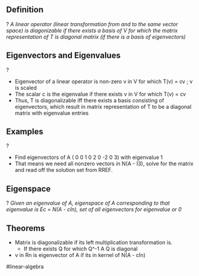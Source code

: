 
## Definition
?
*A linear operator (linear transformation from and to the same vector space) is diagonizable if there exists a basis of V for which the matrix representation of T is diagonal matrix (if there is a basis of eigenvectors)*

## Eigenvectors and Eigenvalues
?
- Eigenvector of a linear operator is non-zero v in V for which T(v) = cv ; v is scaled
- The scalar c is the eigenvalue if there exists v in V for which T(v) = cv
- Thus, T is diagonalizable iff there exists a basis consisting of eigenvectors, which result in matrix representation of T to be a diagonal matrix with eigenvalue entries

## Examples
?
- Find eigenvectors of A ( 0 0 1 
					 0 2 0
					 -2 0 3) with eigenvalue 1
- That means we need all nonzero vectors in N(A - I3), solve for the matrix and read off the solution set from RREF.


## Eigenspace
?
*Given an eigenvalue of A, eigenspace of A corresponding to that eigenvalue is Ec = N(A - cIn), set of all eigenvectors for eigenvalue or 0*

## Theorems
- Matrix is diagonalizable if its left multiplication transformation is.
	- If there exists Q for which Q^-1 A Q is diagonal
- v in Rn is eigenvector of A if its in kernel of N(A - cIn)




#linear-algebra